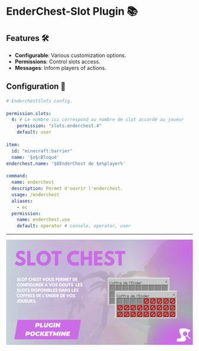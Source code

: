 # EnderChest-Slot Plugin 📚

## Features 🛠️

- **Configurable**: Various customization options.
- **Permissions**: Control slots access.
- **Messages**: Inform players of actions.

## Configuration 📝

```yaml
# EnderchestSlots config.

permission.slots:
  4: # Le nombre ici correspond au nombre de slot accordé au joueur
    permission: "slots.enderchest.4"
    default: user

item:
  id: "minecraft:barrier"
  name: '§o§cBloqué'
enderchest.name: '§8EnderChest de §e%player%'

command:
  name: enderchest
  description: Permet d'ouvrir l'enderchest.
  usage: /enderchest
  aliases:
    - ec
  permission:
    name: enderchest.use
    default: operator # console, operator, user
```
---
![EnderChest](enderchest-slot.png)